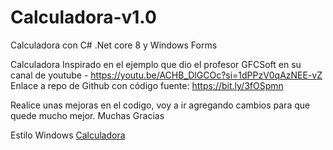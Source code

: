 # Calculadora-v1.0
Calculadora con C# .Net core 8 y Windows Forms

Calculadora Inspirado en el ejemplo que dio el profesor GFCSoft 
en su canal de youtube - https://youtu.be/ACHB_DlGCOc?si=1dPPzV0qAzNEE-vZ
Enlace a repo de Github con código fuente: https://bit.ly/3fOSpmn

Realice unas mejoras en el codigo, voy a ir agregando cambios para que quede mucho mejor.
Muchas Gracias

Estilo Windows
[Calculadora](calculadora%Horacio.PNG)
